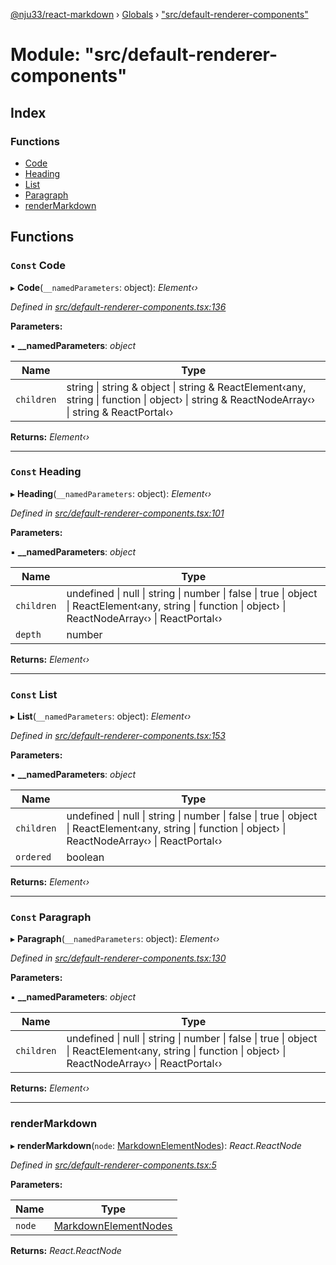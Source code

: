 [@nju33/react-markdown](../README.md) › [Globals](../globals.md) › ["src/default-renderer-components"](_src_default_renderer_components_.md)

# Module: "src/default-renderer-components"

## Index

### Functions

* [Code](_src_default_renderer_components_.md#const-code)
* [Heading](_src_default_renderer_components_.md#const-heading)
* [List](_src_default_renderer_components_.md#const-list)
* [Paragraph](_src_default_renderer_components_.md#const-paragraph)
* [renderMarkdown](_src_default_renderer_components_.md#rendermarkdown)

## Functions

### `Const` Code

▸ **Code**(`__namedParameters`: object): *Element‹›*

*Defined in [src/default-renderer-components.tsx:136](https://github.com/nju33/react-markdown/blob/7fe748e/src/default-renderer-components.tsx#L136)*

**Parameters:**

▪ **__namedParameters**: *object*

Name | Type |
------ | ------ |
`children` | string &#124; string & object &#124; string & ReactElement‹any, string &#124; function &#124; object› &#124; string & ReactNodeArray‹› &#124; string & ReactPortal‹› |

**Returns:** *Element‹›*

___

### `Const` Heading

▸ **Heading**(`__namedParameters`: object): *Element‹›*

*Defined in [src/default-renderer-components.tsx:101](https://github.com/nju33/react-markdown/blob/7fe748e/src/default-renderer-components.tsx#L101)*

**Parameters:**

▪ **__namedParameters**: *object*

Name | Type |
------ | ------ |
`children` | undefined &#124; null &#124; string &#124; number &#124; false &#124; true &#124; object &#124; ReactElement‹any, string &#124; function &#124; object› &#124; ReactNodeArray‹› &#124; ReactPortal‹› |
`depth` | number |

**Returns:** *Element‹›*

___

### `Const` List

▸ **List**(`__namedParameters`: object): *Element‹›*

*Defined in [src/default-renderer-components.tsx:153](https://github.com/nju33/react-markdown/blob/7fe748e/src/default-renderer-components.tsx#L153)*

**Parameters:**

▪ **__namedParameters**: *object*

Name | Type |
------ | ------ |
`children` | undefined &#124; null &#124; string &#124; number &#124; false &#124; true &#124; object &#124; ReactElement‹any, string &#124; function &#124; object› &#124; ReactNodeArray‹› &#124; ReactPortal‹› |
`ordered` | boolean |

**Returns:** *Element‹›*

___

### `Const` Paragraph

▸ **Paragraph**(`__namedParameters`: object): *Element‹›*

*Defined in [src/default-renderer-components.tsx:130](https://github.com/nju33/react-markdown/blob/7fe748e/src/default-renderer-components.tsx#L130)*

**Parameters:**

▪ **__namedParameters**: *object*

Name | Type |
------ | ------ |
`children` | undefined &#124; null &#124; string &#124; number &#124; false &#124; true &#124; object &#124; ReactElement‹any, string &#124; function &#124; object› &#124; ReactNodeArray‹› &#124; ReactPortal‹› |

**Returns:** *Element‹›*

___

###  renderMarkdown

▸ **renderMarkdown**(`node`: [MarkdownElementNodes](_src_interfaces_.md#markdownelementnodes)): *React.ReactNode*

*Defined in [src/default-renderer-components.tsx:5](https://github.com/nju33/react-markdown/blob/7fe748e/src/default-renderer-components.tsx#L5)*

**Parameters:**

Name | Type |
------ | ------ |
`node` | [MarkdownElementNodes](_src_interfaces_.md#markdownelementnodes) |

**Returns:** *React.ReactNode*
